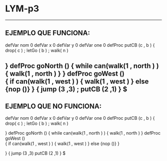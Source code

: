 # LYM-p3
---------------------------------
EJEMPLO QUE FUNCIONA:
---------------------------------

defVar nom 0
defVar x 0
defVar y 0
defVar one 0
defProc putCB (c , b )
{ 
	drop( c ) ; 
	letGo ( b ) ;
	walk( n ) 
	
}
defProc goNorth ()
{
	while can(walk(1 , north ) ) { walk(1 , north ) } 
}
defProc goWest ()  
{
	if can(walk(1 , west ) ) { walk(1 , west ) } else {nop ()}
}
 {
	jump (3 ,3) ;
	putCB (2 ,1)
}
$
---------------------------------
EJEMPLO QUE NO FUNCIONA:
---------------------------------

defVar nom 0
defVar x 0
defVar y 0
defVar one 0
defProc putCB (c , b )
{ 
	drop( c ) ; 
	letGo ( b ) ;
	walk( n ) 
	
}
defProc goNorth ()
{
	while can(walk(1 , north ) ) { walk(1 , north ) } 
  defProc goWest ()  
  {
	  if can(walk(1 , west ) ) { walk(1 , west ) } else {nop ()}
  }

}
{
	jump (3 ,3)
	putCB (2 ,1)
}
$
